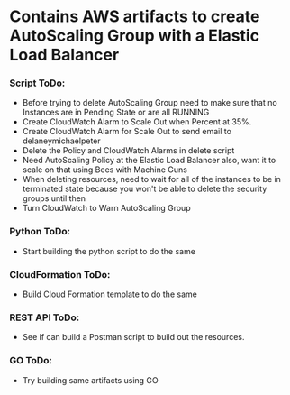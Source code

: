 Contains AWS artifacts to create AutoScaling Group with a Elastic Load Balancer
================================================================================

### Script ToDo:
* Before trying to delete AutoScaling Group need to make sure that no Instances are in Pending State or are all RUNNING 
* Create CloudWatch Alarm to Scale Out when Percent at 35%.  
* Create CloudWatch Alarm for Scale Out to send email to delaneymichaelpeter
* Delete the Policy and CloudWatch Alarms in delete script
* Need AutoScaling Policy at the Elastic Load Balancer also, want it to scale on that using Bees with Machine Guns
* When deleting resources, need to wait for all of the instances to be in terminated state  because you won't be able to delete the security groups until then
* Turn CloudWatch to Warn AutoScaling Group


### Python ToDo:
* Start building the python script to do the same

### CloudFormation ToDo:
* Build Cloud Formation template to do the same

### REST API ToDo:
* See if can build a Postman script to build out the resources.


### GO ToDo:
* Try building same artifacts using GO
